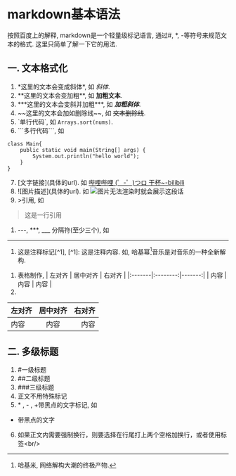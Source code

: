 # markdown基本语法
按照百度上的解释, markdown是一个轻量级标记语言, 通过#, *, -等符号来规范文本的格式.
这里只简单了解一下它的用法.
## 一. 文本格式化
1. \*这里的文本会变成斜体\*, 如 *斜体*.
2. \*\*这里的文本会变加粗\*\*, 如 **加粗文本**.
3. \*\*\*这里的文本会变斜并加粗\*\*\*, 如 ***加粗斜体***.
4. \~\~这里的文本会加如删除线\~\~, 如 ~~文本删除线~~.
5. \`单行代码\`, 如 `Arrays.sort(nums)`.
6. \`\`\`多行代码\`\`\`, 如
```
class Main{
    public static void main(String[] args) {
        System.out.println("hello world");
    }
}
```
7. [文字链接]\(具体的url). 如 [哔哩哔哩 (゜-゜)つロ 干杯~-bilibili](https://www.bilibili.com/)
8. ![图片描述]\(具体的url). 如 ![图片无法渲染时就会展示这段话]()
9. \>引用, 如
> 这是一行引用
1.  \-\-\-, \*\*\*, \_\_\_ 分隔符(至少三个), 如
---
1.  这是注释标记\[^1], \[^1]: 这是注释内容. 
如, 哈基幂[^1]音乐是对音乐的一种全新解构.
[^1]: 哈基米, 网络解构大潮的终极产物.
1.   表格制作, 
| 左对齐 | 居中对齐 | 右对齐 |
\|:-------\|:--------:\|-------:\|
| 内容   | 内容     | 内容   |
1.    
| 左对齐 | 居中对齐 | 右对齐 |
|:-------|:--------:|-------:|
| 内容   | 内容     | 内容   |


## 二. 多级标题
1. \#一级标题
2. \#\#二级标题
3. \#\#\#三级标题
4. 正文不用特殊标记
5. \* , \- , \+带黑点的文字标记, 如
* 带黑点的文字
6. 如果正文内需要强制换行，则要选择在行尾打上两个空格加换行，或者使用标签\<br/>
